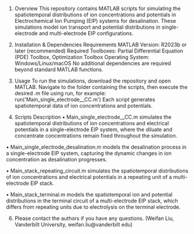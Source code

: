 1. Overview
This repository contains MATLAB scripts for simulating the spatiotemporal distributions of ion concentrations and potentials in Electrochemical Ion Pumping (EIP) systems for desalination. These simulations model ion transport and potential distributions in single-electrode and multi-electrode EIP configurations.

2. Installation & Dependencies
Requirements
MATLAB Version: R2023b or later (recommended)
Required Toolboxes: Partial Differential Equation (PDE) Toolbox, Optimization Toolbox
Operating System: Windows/Linux/macOS
No additional dependencies are required beyond standard MATLAB functions.

3. Usage
To run the simulations, download the repository and open MATLAB. Navigate to the folder containing the scripts, then execute the desired .m file using run, for example:
run('Main_single_electrode__CC.m')
Each script generates spatiotemporal data of ion concentrations and potentials.

4. Scripts Description
•	Main_single_electrode__CC.m simulates the spatiotemporal distributions of ion concentrations and electrical potentials in a single-electrode EIP system, where the diluate and concentrate concentrations remain fixed throughout the simulation.

•	Main_single_electrode_desalination.m models the desalination process in a single-electrode EIP system, capturing the dynamic changes in ion concentration as desalination progresses.

•	Main_stack_repeating_circuit.m simulates the spatiotemporal distributions of ion concentrations and electrical potentials in a repeating unit of a multi-electrode EIP stack.

•	Main_stack_terminal.m models the spatiotemporal ion and potential distributions in the terminal circuit of a multi-electrode EIP stack, which differs from repeating units due to electrolysis on the terminal electrode.

6. Please contact the authors if you have any questions. (Weifan Liu, Vanderbilt University, weifan.liu@vanderbilt edu)

